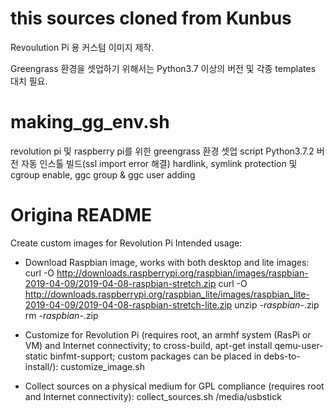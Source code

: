 # this sources cloned from Kunbus
  Revoulution Pi 용 커스텀 이미지 제작.

  Greengrass 환경을 셋업하기 위해서는 Python3.7 이상의 버전 및 각종 templates 대치 필요.

# making_gg_env.sh
  revolution pi 및 raspberry pi를 위한 greengrass 환경 셋업 script
  Python3.7.2 버전 자동 인스톨 빌드(ssl import error 해결)
  hardlink, symlink protection 및 cgroup enable, ggc group & ggc user adding




# Origina README

Create custom images for Revolution Pi
Intended usage:

* Download Raspbian image, works with both desktop and lite images:
  curl -O http://downloads.raspberrypi.org/raspbian/images/raspbian-2019-04-09/2019-04-08-raspbian-stretch.zip
  curl -O http://downloads.raspberrypi.org/raspbian_lite/images/raspbian_lite-2019-04-09/2019-04-08-raspbian-stretch-lite.zip
  unzip *-raspbian-*.zip
  rm *-raspbian-*.zip

* Customize for Revolution Pi
  (requires root, an armhf system (RasPi or VM) and Internet connectivity;
  to cross-build, apt-get install qemu-user-static binfmt-support;
  custom packages can be placed in debs-to-install/):
  customize_image.sh <raspbian-image>

* Collect sources on a physical medium for GPL compliance
  (requires root and Internet connectivity):
  collect_sources.sh <raspbian-image> /media/usbstick
